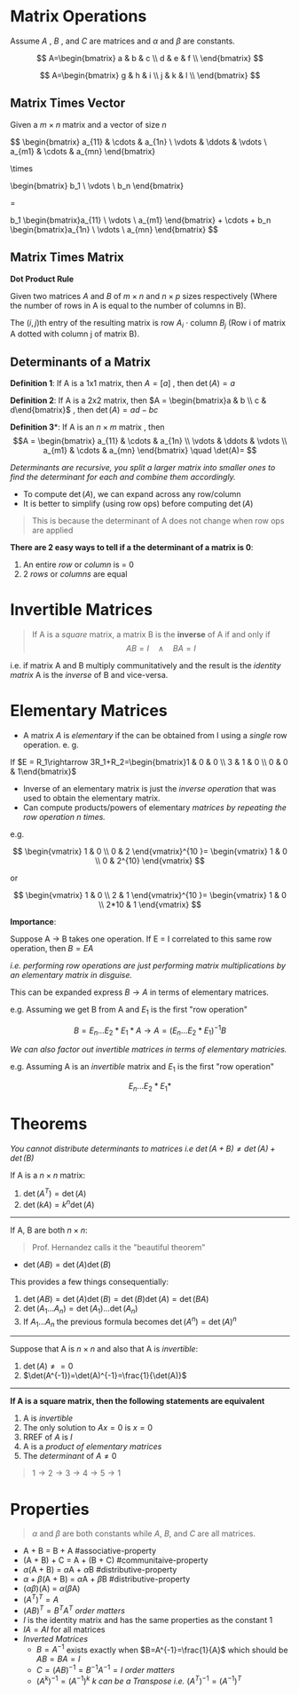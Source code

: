 # Matrix Operations

Assume *A* , *B* , and *C* are matrices and $\alpha$ and $\beta$ are constants.

$$
A=\begin{bmatrix}
a & b & c \\
d & e & f  \\
\end{bmatrix}
$$

$$
A=\begin{bmatrix}
g & h & i \\
j & k & l  \\
\end{bmatrix}
$$

## Matrix Times Vector

Given a $m\times n$ matrix and a vector of size $n$

$$ \begin{bmatrix}
a_{11} & \cdots &  a_{1n} \\ 
\vdots & \ddots & \vdots \\ 
a_{m1} & \cdots & a_{mn}
\end{bmatrix} 

\times 

\begin{bmatrix} b_1 \\ \vdots \\  b_n \end{bmatrix}

= 

b_1 \begin{bmatrix}a_{11} \\ \vdots \\ a_{m1} \end{bmatrix} + \cdots  + b_n \begin{bmatrix}a_{1n} \\ \vdots \\ a_{mn} \end{bmatrix}
$$

## Matrix Times Matrix

**Dot Product Rule**

Given two matrices $A$ and $B$ of $m\times n$  and $n \times p$ sizes respectively (Where the number of rows in A is equal to the number of columns in B).

The $(i, j)$th entry of the resulting matrix is row $A_i$ $\cdot$ column $B_j$ (Row i of matrix A dotted with column j of matrix B).

## Determinants of a Matrix

**Definition 1**: If A is a 1x1 matrix, then $A = [a]$ , then $\det(A)=a$ 

**Definition 2**: If A is a 2x2 matrix, then $A = \begin{bmatrix}a & b \\ c & d\end{bmatrix}$ , then $\det(A)=ad-bc$ 

**Definition 3***: If A is an $n \times m$ matrix , then 
$$A = \begin{bmatrix}
a_{11} & \cdots &  a_{1n} \\ 
\vdots & \ddots & \vdots \\ 
a_{m1} & \cdots & a_{mn}
\end{bmatrix} 
\quad
\det(A)=
$$

*Determinants are recursive, you split a larger matrix into smaller ones to find the determinant for each and combine them accordingly.*

- To compute $\det(A)$, we can expand across any row/column
- It is better to simplify (using row ops) before computing $\det(A)$
> This is because the determinant of A does not change when row ops are applied

**There are 2 easy ways to tell if a the determinant of a matrix is 0**:
1. An entire *row* or *column* is = 0
2. 2 *rows* or *columns* are equal
# Invertible Matrices

> If A is a *square* matrix, a matrix B is the **inverse** of A if and only if
> $$AB=I\quad\land\quad BA=I$$

i.e. if matrix A and B multiply communitatively and the result is the *identity matrix*  A is the *inverse* of B and vice-versa.

# Elementary Matrices

- A matrix $A$ is *elementary* if the can be obtained from I using a *single* row operation. 
e. g.

If $E = R_1\rightarrow 3R_1+R_2=\begin{bmatrix}1 & 0 & 0 \\ 3 & 1 & 0 \\ 0 & 0 & 1\end{bmatrix}$

- Inverse of an elementary matrix is just the *inverse operation* that was used to obtain the elementary matrix.
- Can compute products/powers of elementary *matrices by repeating the row operation n times.*

e.g. 

$$
\begin{vmatrix}
1 & 0 \\
0 & 2
\end{vmatrix}^{10 }= 
\begin{vmatrix}
1 & 0 \\
0 & 2^{10}
\end{vmatrix}
$$

or 

$$
\begin{vmatrix}
1 & 0 \\
2 & 1
\end{vmatrix}^{10 }= 
\begin{vmatrix}
1 & 0 \\
2*10 & 1
\end{vmatrix}
$$

**Importance**:

Suppose A -> B takes one operation. If E = I correlated to this same row operation, then $B=EA$

*i.e. performing row operations are just performing matrix multiplications by an elementary matrix in disguise.*

This can be expanded express $B\rightarrow A$ in terms of elementary matrices. 

e.g.  Assuming we get B from A and $E_1$ is the first "row operation"

$$B=E_n ... E_2* E_1 * A \rightarrow A = (E_n ... E_2* E_1)^{-1}B$$

*We can also factor out invertible matrices in terms of elementary matricies.*

e.g. Assuming A is an *invertible* matrix and $E_1$ is the first "row operation"

$$E_n ... E_2 * E_1*$$

# Theorems

*You cannot distribute determinants to matrices i.e $\det(A+B)\ne\det(A)+\det(B)$*

If A is a $n\times n$ matrix:
1. $\det(A^T)=\det(A)$
2. $\det(kA)=k^n\det(A)$
- - - 
If A, B are both $n\times n$:
> Prof. Hernandez calls it the "beautiful theorem"
- $\det(AB)=\det(A)\det(B)$

This provides a few things consequentially:
1. $\det(AB)=\det(A)\det(B)=\det(B)\det(A)=\det(BA)$
2. $\det(A_1 ... A_n)=\det(A_1) ... \det(A_n)$
3. If $A_1 ... A_n$ the previous formula becomes $\det(A^n)=\det(A)^n$
- - -
Suppose that A is $n\times n$ and also that A is *invertible*:
1. $\det(A)\ne=0$
2. $\det(A^{-1})=\det(A)^{-1}=\frac{1}{\det(A)}$
- - -
**If A is a square matrix, then the following statements are equivalent**
1. A is *invertible*
2. The only solution to $Ax=0$ is $x=0$
3. RREF of $A$ is $I$
4. A is a *product of elementary matrices*
5. The *determinant* of $A\ne0$
> $1\to2\to3 \to4\to5 \to1$

# Properties
> $\alpha$ and $\beta$ are both constants while $A$, $B$, and $C$ are all matrices.
- A + B = B + A
#associative-property
- (A + B) + C = A + (B + C) 
#communitaive-property
- $\alpha$(A + B) = $\alpha$A + $\alpha$B 
#distributive-property
- $\alpha + \beta$(A + B) = $\alpha$A + $\beta$B 
#distributive-property 
- ($\alpha\beta$)(A) = $\alpha$($\beta$A)
- $(A^T)^T=A$
- $(AB)^T=B^TA^T$ *order matters*
- $I$ is the identity matrix and has the same properties as the constant 1
- $IA=AI$ for all matrices
- *Inverted Matrices*
	- $B=A^{-1}$ exists exactly when $B=A^{-1}=\frac{1}{A}$ which should be $AB=BA=I$
	- $C=(AB)^{-1}=B^{-1}A^{-1}=I$ *order matters*
	- $(A^k)^{-1}=(A^{-1})^k$ *k can be a Transpose i.e.* $(A^T)^{-1}=(A^{-1})^T$

